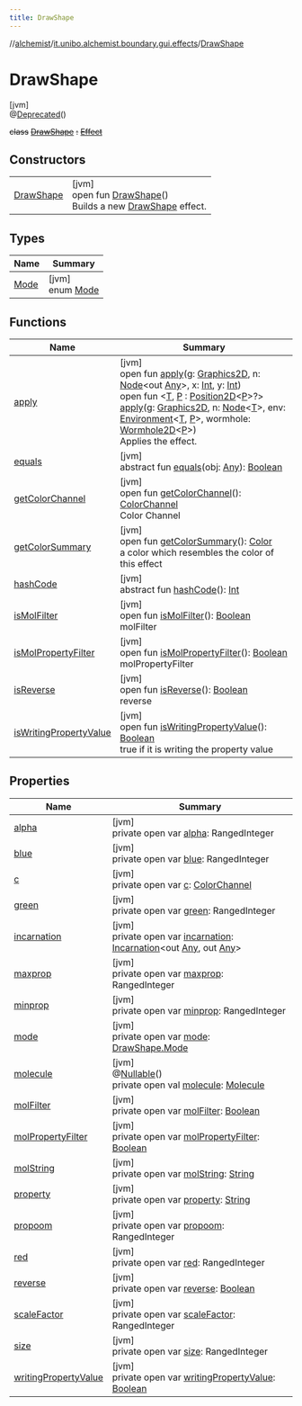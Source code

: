 ```yaml
---
title: DrawShape
---
```

//[alchemist](../../../index.html)/[it.unibo.alchemist.boundary.gui.effects](../index.html)/[DrawShape](index.html)



# DrawShape



[jvm]\
@[Deprecated](https://docs.oracle.com/javase/8/docs/api/java/lang/Deprecated.html)()



~~class~~ [~~DrawShape~~](index.html) ~~:~~ [~~Effect~~](../-effect/index.html)



## Constructors


| | |
|---|---|
| [DrawShape](-draw-shape.html) | [jvm]<br>open fun [DrawShape](-draw-shape.html)()<br>Builds a new [DrawShape](index.html) effect. |


## Types


| Name | Summary |
|---|---|
| [Mode](-mode/index.html) | [jvm]<br>enum [Mode](-mode/index.html) |


## Functions


| Name | Summary |
|---|---|
| [apply](apply.html) | [jvm]<br>open fun [apply](apply.html)(g: [Graphics2D](https://docs.oracle.com/javase/8/docs/api/java/awt/Graphics2D.html), n: [Node](../../it.unibo.alchemist.model.interfaces/-node/index.html)<out [Any](https://kotlinlang.org/api/latest/jvm/stdlib/kotlin/-any/index.html)>, x: [Int](https://kotlinlang.org/api/latest/jvm/stdlib/kotlin/-int/index.html), y: [Int](https://kotlinlang.org/api/latest/jvm/stdlib/kotlin/-int/index.html))<br>open fun <[T](../-effect/apply.html), [P](../-effect/apply.html) : [Position2D](../../it.unibo.alchemist.model.interfaces/-position2-d/index.html)<[P](../../it.unibo.alchemist.boundary.wormhole.implementation/-wormhole-swing/index.html)>?> [apply](../-effect/apply.html)(g: [Graphics2D](https://docs.oracle.com/javase/8/docs/api/java/awt/Graphics2D.html), n: [Node](../../it.unibo.alchemist.model.interfaces/-node/index.html)<[T](../../it.unibo.alchemist.boundary.interfaces/-graphical2-d-output-monitor/index.html)>, env: [Environment](../../it.unibo.alchemist.model.interfaces/-environment/index.html)<[T](../../it.unibo.alchemist.boundary.interfaces/-graphical2-d-output-monitor/index.html), [P](../../it.unibo.alchemist.boundary.wormhole.implementation/-wormhole-swing/index.html)>, wormhole: [Wormhole2D](../../it.unibo.alchemist.boundary.wormhole.interfaces/-wormhole2-d/index.html)<[P](../../it.unibo.alchemist.boundary.wormhole.implementation/-wormhole-swing/index.html)>)<br>Applies the effect. |
| [equals](../-effect/equals.html) | [jvm]<br>abstract fun [equals](../-effect/equals.html)(obj: [Any](https://kotlinlang.org/api/latest/jvm/stdlib/kotlin/-any/index.html)): [Boolean](https://kotlinlang.org/api/latest/jvm/stdlib/kotlin/-boolean/index.html) |
| [getColorChannel](get-color-channel.html) | [jvm]<br>open fun [getColorChannel](get-color-channel.html)(): [ColorChannel](../../it.unibo.alchemist.boundary.gui/-color-channel/index.html)<br>Color Channel |
| [getColorSummary](get-color-summary.html) | [jvm]<br>open fun [getColorSummary](get-color-summary.html)(): [Color](https://docs.oracle.com/javase/8/docs/api/java/awt/Color.html)<br>a color which resembles the color of this effect |
| [hashCode](../-effect/hash-code.html) | [jvm]<br>abstract fun [hashCode](../-effect/hash-code.html)(): [Int](https://kotlinlang.org/api/latest/jvm/stdlib/kotlin/-int/index.html) |
| [isMolFilter](is-mol-filter.html) | [jvm]<br>open fun [isMolFilter](is-mol-filter.html)(): [Boolean](https://kotlinlang.org/api/latest/jvm/stdlib/kotlin/-boolean/index.html)<br>molFilter |
| [isMolPropertyFilter](is-mol-property-filter.html) | [jvm]<br>open fun [isMolPropertyFilter](is-mol-property-filter.html)(): [Boolean](https://kotlinlang.org/api/latest/jvm/stdlib/kotlin/-boolean/index.html)<br>molPropertyFilter |
| [isReverse](is-reverse.html) | [jvm]<br>open fun [isReverse](is-reverse.html)(): [Boolean](https://kotlinlang.org/api/latest/jvm/stdlib/kotlin/-boolean/index.html)<br>reverse |
| [isWritingPropertyValue](is-writing-property-value.html) | [jvm]<br>open fun [isWritingPropertyValue](is-writing-property-value.html)(): [Boolean](https://kotlinlang.org/api/latest/jvm/stdlib/kotlin/-boolean/index.html)<br>true if it is writing the property value |


## Properties


| Name | Summary |
|---|---|
| [alpha](alpha.html) | [jvm]<br>private open var [alpha](alpha.html): RangedInteger |
| [blue](blue.html) | [jvm]<br>private open var [blue](blue.html): RangedInteger |
| [c](c.html) | [jvm]<br>private open var [c](c.html): [ColorChannel](../../it.unibo.alchemist.boundary.gui/-color-channel/index.html) |
| [green](green.html) | [jvm]<br>private open var [green](green.html): RangedInteger |
| [incarnation](incarnation.html) | [jvm]<br>private open var [incarnation](incarnation.html): [Incarnation](../../it.unibo.alchemist.model.interfaces/-incarnation/index.html)<out [Any](https://kotlinlang.org/api/latest/jvm/stdlib/kotlin/-any/index.html), out [Any](https://kotlinlang.org/api/latest/jvm/stdlib/kotlin/-any/index.html)> |
| [maxprop](maxprop.html) | [jvm]<br>private open var [maxprop](maxprop.html): RangedInteger |
| [minprop](minprop.html) | [jvm]<br>private open var [minprop](minprop.html): RangedInteger |
| [mode](mode.html) | [jvm]<br>private open var [mode](mode.html): [DrawShape.Mode](-mode/index.html) |
| [molecule](molecule.html) | [jvm]<br>@[Nullable](https://docs.oracle.com/javase/8/docs/api/javax/annotation/Nullable.html)()<br>private open val [molecule](molecule.html): [Molecule](../../it.unibo.alchemist.model.interfaces/-molecule/index.html) |
| [molFilter](mol-filter.html) | [jvm]<br>private open var [molFilter](mol-filter.html): [Boolean](https://kotlinlang.org/api/latest/jvm/stdlib/kotlin/-boolean/index.html) |
| [molPropertyFilter](mol-property-filter.html) | [jvm]<br>private open var [molPropertyFilter](mol-property-filter.html): [Boolean](https://kotlinlang.org/api/latest/jvm/stdlib/kotlin/-boolean/index.html) |
| [molString](mol-string.html) | [jvm]<br>private open var [molString](mol-string.html): [String](https://docs.oracle.com/javase/8/docs/api/java/lang/String.html) |
| [property](property.html) | [jvm]<br>private open var [property](property.html): [String](https://docs.oracle.com/javase/8/docs/api/java/lang/String.html) |
| [propoom](propoom.html) | [jvm]<br>private open var [propoom](propoom.html): RangedInteger |
| [red](red.html) | [jvm]<br>private open var [red](red.html): RangedInteger |
| [reverse](reverse.html) | [jvm]<br>private open var [reverse](reverse.html): [Boolean](https://kotlinlang.org/api/latest/jvm/stdlib/kotlin/-boolean/index.html) |
| [scaleFactor](scale-factor.html) | [jvm]<br>private open var [scaleFactor](scale-factor.html): RangedInteger |
| [size](size.html) | [jvm]<br>private open var [size](size.html): RangedInteger |
| [writingPropertyValue](writing-property-value.html) | [jvm]<br>private open var [writingPropertyValue](writing-property-value.html): [Boolean](https://kotlinlang.org/api/latest/jvm/stdlib/kotlin/-boolean/index.html) |


